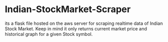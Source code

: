 # Indian-StockMarket-Scraper
its a flask file hosted on the aws server for scraping realtime data of Indian Stock Market. Keep in mind it only returns current market price and historical graph for a given Stock symbol.
